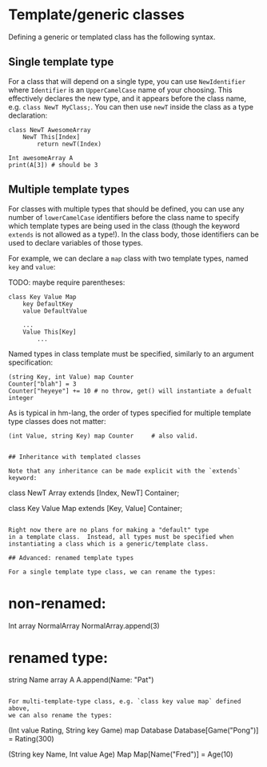 # Template/generic classes

Defining a generic or templated class has the following syntax.

## Single template type

For a class that will depend on a single type, you can use 
`NewIdentifier` where `Identifier` is an `UpperCamelCase`
name of your choosing.  This effectively declares the new
type, and it appears before the class name, e.g. `class NewT MyClass;`.
You can then use `newT` inside the class as a type declaration:

```
class NewT AwesomeArray
    NewT This[Index]
        return newT(Index)

Int awesomeArray A
print(A[3]) # should be 3
```

## Multiple template types

For classes with multiple types that should be defined, you can
use any number of `lowerCamelCase` identifiers before the class name
to specify which template types are being used in the class (though
the keyword `extends` is not allowed as a type!).  In the class body,
those identifiers can be used to declare variables of those types.

For example, we can declare a `map` class with two template types,
named `key` and `value`:

TODO: maybe require parentheses:
```
class Key Value Map
    key DefaultKey
    value DefaultValue
    
    ...
    Value This[Key]
        ...
```

Named types in class template must be specified, similarly to an
argument specification:

```
(string Key, int Value) map Counter
Counter["blah"] = 3
Counter["heyeye"] += 10 # no throw, get() will instantiate a defualt integer
```

As is typical in hm-lang, the order of types specified for multiple template
type classes does not matter:

```
(int Value, string Key) map Counter     # also valid.
```
```

## Inheritance with templated classes

Note that any inheritance can be made explicit with the `extends` keyword:

```
class NewT Array extends [Index, NewT] Container;

class Key Value Map extends [Key, Value] Container;
```

Right now there are no plans for making a "default" type
in a template class.  Instead, all types must be specified when
instantiating a class which is a generic/template class.

## Advanced: renamed template types

For a single template type class, we can rename the types:

```
# non-renamed:
Int array NormalArray
NormalArray.append(3)

# renamed type:
string Name array A
A.append(Name: "Pat")
```

For multi-template-type class, e.g. `class key value map` defined above,
we can also rename the types:

```
(Int value Rating, String key Game) map Database
Database[Game("Pong")] = Rating(300)

(String key Name, Int value Age) Map
Map[Name("Fred")] = Age(10)
